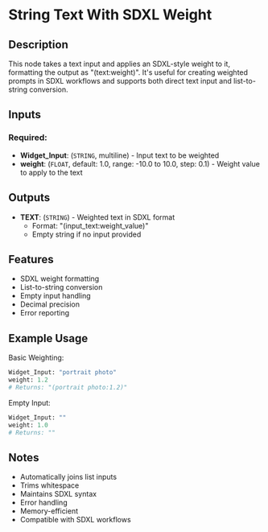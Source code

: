 # String Text With SDXL Weight

## Description

This node takes a text input and applies an SDXL-style weight to it, formatting the output as "(text:weight)". It's useful for creating weighted prompts in SDXL workflows and supports both direct text input and list-to-string conversion.

## Inputs

### Required:
- **Widget_Input**: (`STRING`, multiline) - Input text to be weighted
- **weight**: (`FLOAT`, default: 1.0, range: -10.0 to 10.0, step: 0.1) - Weight value to apply to the text

## Outputs

- **TEXT**: (`STRING`) - Weighted text in SDXL format
  - Format: "(input_text:weight_value)"
  - Empty string if no input provided

## Features

- SDXL weight formatting
- List-to-string conversion
- Empty input handling
- Decimal precision
- Error reporting

## Example Usage

Basic Weighting:
```python
Widget_Input: "portrait photo"
weight: 1.2
# Returns: "(portrait photo:1.2)"
```

Empty Input:
```python
Widget_Input: ""
weight: 1.0
# Returns: ""
```

## Notes

- Automatically joins list inputs
- Trims whitespace
- Maintains SDXL syntax
- Error handling
- Memory-efficient
- Compatible with SDXL workflows
